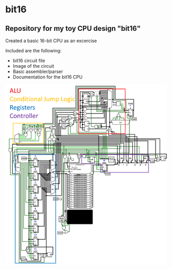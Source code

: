 # bit16
## Repository for my toy CPU design "bit16"

Created a basic 16-bit CPU as an excercise

Included are the following:
- bit16 circuit file
- Image of the circuit
- Basic assembler/parser
- Documentation for the bit16 CPU

![Circuit Diagram](bit16v5.png)
